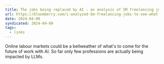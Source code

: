 ```yaml
---
title: The jobs being replaced by AI - an analysis of 5M freelancing jobs - bloomberry
url: https://bloomberry.com/i-analyzed-5m-freelancing-jobs-to-see-what-jobs-are-being-replaced-by-ai/
date: 2024-04-08
syndicated: 2024-04-09
tags:
  - links
---
```


Online labour markets could be a bellweather of what's to come for the future of work with AI. So far only few professions are actually being impacted by LLMs.
